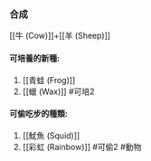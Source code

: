 ### 合成
[[牛 (Cow)]]+[[羊 (Sheep)]]

#### 可培養的新種:
1. [[青蛙 (Frog)]]
2. [[蠟 (Wax)]]
#可培2 

#### 可偷吃步的種類:
1. [[魷魚 (Squid)]]
2. [[彩虹 (Rainbow)]]
#可偷2 
#動物 